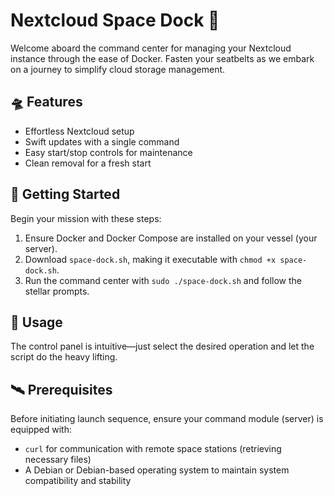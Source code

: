 # Nextcloud Space Dock 🌌

Welcome aboard the command center for managing your Nextcloud instance through the ease of Docker. Fasten your seatbelts as we embark on a journey to simplify cloud storage management.

## 🛸 Features

- Effortless Nextcloud setup
- Swift updates with a single command
- Easy start/stop controls for maintenance
- Clean removal for a fresh start

## 🌠 Getting Started

Begin your mission with these steps:

1. Ensure Docker and Docker Compose are installed on your vessel (your server).
2. Download `space-dock.sh`, making it executable with `chmod +x space-dock.sh`.
3. Run the command center with `sudo ./space-dock.sh` and follow the stellar prompts.

## 🚀 Usage

The control panel is intuitive—just select the desired operation and let the script do the heavy lifting.

## 🛰️ Prerequisites

Before initiating launch sequence, ensure your command module (server) is equipped with:

- `curl` for communication with remote space stations (retrieving necessary files)
- A Debian or Debian-based operating system to maintain system compatibility and stability
